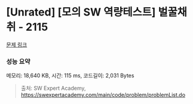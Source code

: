 # [Unrated] [모의 SW 역량테스트] 벌꿀채취 - 2115 

[문제 링크](https://swexpertacademy.com/main/code/problem/problemDetail.do?contestProbId=AV5V4A46AdIDFAWu) 

### 성능 요약

메모리: 18,640 KB, 시간: 115 ms, 코드길이: 2,031 Bytes



> 출처: SW Expert Academy, https://swexpertacademy.com/main/code/problem/problemList.do